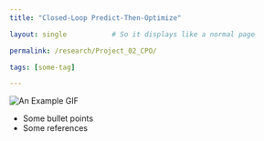 ```yaml
---
title: "Closed-Loop Predict-Then-Optimize"

layout: single           # So it displays like a normal page

permalink: /research/Project_02_CPO/ 

tags: [some-tag]

---
```

![An Example GIF](/assets/images/Project_02_Fig01_Title.gif)

- Some bullet points
- Some references

